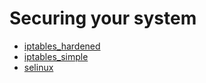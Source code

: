 # Securing your system

- [iptables_hardened](iptables_hardened.md)
- [iptables_simple](iptables_simple.md)
- [selinux](selinux.md)

